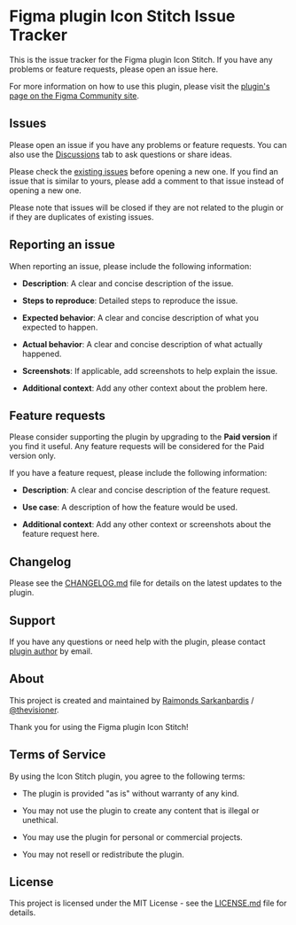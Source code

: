 # Figma plugin Icon Stitch Issue Tracker

This is the issue tracker for the Figma plugin Icon Stitch. If you have any problems or feature requests, please open an issue here.

For more information on how to use this plugin, please visit the [plugin's page on the Figma Community site](https://www.figma.com/community/search?resource_type=plugins&sort_by=relevancy&query=icon+stytch&editor_type=figma&price=all&creators=all).

## Issues

Please open an issue if you have any problems or feature requests. You can also use the [Discussions](https://github.com/thevisioner/figma-plugin-icon-stitch-issue-tracker/discussions) tab to ask questions or share ideas.

Please check the [existing issues](https://github.com/thevisioner/figma-plugin-icon-stitch-issue-tracker/issues) before opening a new one. If you find an issue that is similar to yours, please add a comment to that issue instead of opening a new one.

Please note that issues will be closed if they are not related to the plugin or if they are duplicates of existing issues.

## Reporting an issue

When reporting an issue, please include the following information:

- **Description**: A clear and concise description of the issue.

- **Steps to reproduce**: Detailed steps to reproduce the issue.

- **Expected behavior**: A clear and concise description of what you expected to happen.

- **Actual behavior**: A clear and concise description of what actually happened.

- **Screenshots**: If applicable, add screenshots to help explain the issue.

- **Additional context**: Add any other context about the problem here.

## Feature requests

Please consider supporting the plugin by upgrading to the **Paid version** if you find it useful. Any feature requests will be considered for the Paid version only.

If you have a feature request, please include the following information:

- **Description**: A clear and concise description of the feature request.

- **Use case**: A description of how the feature would be used.

- **Additional context**: Add any other context or screenshots about the feature request here.

## Changelog

Please see the [CHANGELOG.md](./CHANGELOG.md) file for details on the latest updates to the plugin.

## Support

If you have any questions or need help with the plugin, please contact [plugin author](mailto:raimonds.sarkanbardis@gmail.com?subject=A%20Question%2FHelp%20with%20Figma%20plugin%20Icon%20Stitch&body=Hello%2C%0A%0AI%20have%20a%20question%20about%20the%20Figma%20plugin%20Icon%20Stitch.%0A%0A%23%23%20Description%0A%5BPlease%20enter%20a%20clear%20and%20concise%20description%20of%20your%20question%20or%20issue%20here.%5D%0A%0A%23%23%20Additional%20Context%0A%5BPlease%20add%20any%20other%20context%20or%20information%20related%20to%20your%20question%20or%20issue%20here.%5D%0A%0AThank%20you%2C%0A%5BYour%20Name%5D) by email.

## About

This project is created and maintained by [Raimonds Sarkanbardis](https://www.visioner.dev) / [@thevisioner](https://www.figma.com/@thevisioner).

Thank you for using the Figma plugin Icon Stitch!

## Terms of Service

By using the Icon Stitch plugin, you agree to the following terms:

- The plugin is provided "as is" without warranty of any kind.

- You may not use the plugin to create any content that is illegal or unethical.

- You may use the plugin for personal or commercial projects.

- You may not resell or redistribute the plugin.

## License

This project is licensed under the MIT License - see the [LICENSE.md](./LICENSE.md) file for details.
